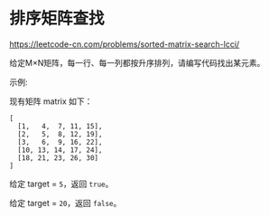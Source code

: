 # 排序矩阵查找

https://leetcode-cn.com/problems/sorted-matrix-search-lcci/

给定M×N矩阵，每一行、每一列都按升序排列，请编写代码找出某元素。

示例:

现有矩阵 matrix 如下：

```
[
  [1,   4,  7, 11, 15],
  [2,   5,  8, 12, 19],
  [3,   6,  9, 16, 22],
  [10, 13, 14, 17, 24],
  [18, 21, 23, 26, 30]
]
```

给定 target = `5`，返回 `true`。

给定 target = `20`，返回 `false`。
